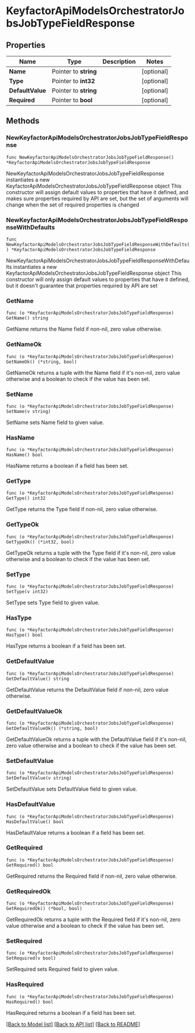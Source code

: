 # KeyfactorApiModelsOrchestratorJobsJobTypeFieldResponse

## Properties

Name | Type | Description | Notes
------------ | ------------- | ------------- | -------------
**Name** | Pointer to **string** |  | [optional] 
**Type** | Pointer to **int32** |  | [optional] 
**DefaultValue** | Pointer to **string** |  | [optional] 
**Required** | Pointer to **bool** |  | [optional] 

## Methods

### NewKeyfactorApiModelsOrchestratorJobsJobTypeFieldResponse

`func NewKeyfactorApiModelsOrchestratorJobsJobTypeFieldResponse() *KeyfactorApiModelsOrchestratorJobsJobTypeFieldResponse`

NewKeyfactorApiModelsOrchestratorJobsJobTypeFieldResponse instantiates a new KeyfactorApiModelsOrchestratorJobsJobTypeFieldResponse object
This constructor will assign default values to properties that have it defined,
and makes sure properties required by API are set, but the set of arguments
will change when the set of required properties is changed

### NewKeyfactorApiModelsOrchestratorJobsJobTypeFieldResponseWithDefaults

`func NewKeyfactorApiModelsOrchestratorJobsJobTypeFieldResponseWithDefaults() *KeyfactorApiModelsOrchestratorJobsJobTypeFieldResponse`

NewKeyfactorApiModelsOrchestratorJobsJobTypeFieldResponseWithDefaults instantiates a new KeyfactorApiModelsOrchestratorJobsJobTypeFieldResponse object
This constructor will only assign default values to properties that have it defined,
but it doesn't guarantee that properties required by API are set

### GetName

`func (o *KeyfactorApiModelsOrchestratorJobsJobTypeFieldResponse) GetName() string`

GetName returns the Name field if non-nil, zero value otherwise.

### GetNameOk

`func (o *KeyfactorApiModelsOrchestratorJobsJobTypeFieldResponse) GetNameOk() (*string, bool)`

GetNameOk returns a tuple with the Name field if it's non-nil, zero value otherwise
and a boolean to check if the value has been set.

### SetName

`func (o *KeyfactorApiModelsOrchestratorJobsJobTypeFieldResponse) SetName(v string)`

SetName sets Name field to given value.

### HasName

`func (o *KeyfactorApiModelsOrchestratorJobsJobTypeFieldResponse) HasName() bool`

HasName returns a boolean if a field has been set.

### GetType

`func (o *KeyfactorApiModelsOrchestratorJobsJobTypeFieldResponse) GetType() int32`

GetType returns the Type field if non-nil, zero value otherwise.

### GetTypeOk

`func (o *KeyfactorApiModelsOrchestratorJobsJobTypeFieldResponse) GetTypeOk() (*int32, bool)`

GetTypeOk returns a tuple with the Type field if it's non-nil, zero value otherwise
and a boolean to check if the value has been set.

### SetType

`func (o *KeyfactorApiModelsOrchestratorJobsJobTypeFieldResponse) SetType(v int32)`

SetType sets Type field to given value.

### HasType

`func (o *KeyfactorApiModelsOrchestratorJobsJobTypeFieldResponse) HasType() bool`

HasType returns a boolean if a field has been set.

### GetDefaultValue

`func (o *KeyfactorApiModelsOrchestratorJobsJobTypeFieldResponse) GetDefaultValue() string`

GetDefaultValue returns the DefaultValue field if non-nil, zero value otherwise.

### GetDefaultValueOk

`func (o *KeyfactorApiModelsOrchestratorJobsJobTypeFieldResponse) GetDefaultValueOk() (*string, bool)`

GetDefaultValueOk returns a tuple with the DefaultValue field if it's non-nil, zero value otherwise
and a boolean to check if the value has been set.

### SetDefaultValue

`func (o *KeyfactorApiModelsOrchestratorJobsJobTypeFieldResponse) SetDefaultValue(v string)`

SetDefaultValue sets DefaultValue field to given value.

### HasDefaultValue

`func (o *KeyfactorApiModelsOrchestratorJobsJobTypeFieldResponse) HasDefaultValue() bool`

HasDefaultValue returns a boolean if a field has been set.

### GetRequired

`func (o *KeyfactorApiModelsOrchestratorJobsJobTypeFieldResponse) GetRequired() bool`

GetRequired returns the Required field if non-nil, zero value otherwise.

### GetRequiredOk

`func (o *KeyfactorApiModelsOrchestratorJobsJobTypeFieldResponse) GetRequiredOk() (*bool, bool)`

GetRequiredOk returns a tuple with the Required field if it's non-nil, zero value otherwise
and a boolean to check if the value has been set.

### SetRequired

`func (o *KeyfactorApiModelsOrchestratorJobsJobTypeFieldResponse) SetRequired(v bool)`

SetRequired sets Required field to given value.

### HasRequired

`func (o *KeyfactorApiModelsOrchestratorJobsJobTypeFieldResponse) HasRequired() bool`

HasRequired returns a boolean if a field has been set.


[[Back to Model list]](../README.md#documentation-for-models) [[Back to API list]](../README.md#documentation-for-api-endpoints) [[Back to README]](../README.md)


